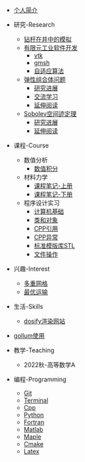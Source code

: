 - [个人简介](README.md)
- 研究-Research

  - [钻杆在井中的模拟](Research/SLB/221022_SLB.md)
  - [有限元工业软件开发](Research/BeFEM/BeFEM.md)
    - [vtk](Research/BeFEM/BeFEM_vtk.md)
    - [gmsh](Research/BeFEM/BeFEM_gmsh.md)
    - [自适应算法](Research/BeFEM/221023_FEM_adaptive.md)
  - [弹性组合体问题](Research/Comb/Comb_弹性组合体问题.md)
    - [研究进展](Research/Comb/Comb_弹性组合研究进展.md)
    - [交流学习](Research/Comb/Comb_discuss_弹性组合体.md)
    - [延伸阅读](Research/Comb/Comb_ref_弹性组合体.md)
  - [Sobolev空间迹定理](Research/Trace/Trace_迹定理问题.md)
    - [研究进展](Research/Trace/Trace_迹定理研究进展.md)
    - [延伸阅读](Research/Trace/Trace_迹定理延伸阅读.md)
- 课程-Course

  - 数值分析
    - [数值积分](Course/NumericAnalysis/数值积分.md)
  - 材料力学
    - [课程笔记-上册](Course/MaterialMechanic/材料力学上册.md)
    - [课程笔记-下册](Course/MaterialMechanic/材料力学下册.md)
  - 程序设计实习
    - [计算机基础](Course/ProgrammingDesign/221015_程序设计实习_计算机基础.md)
    - [类和对象](Course/ProgrammingDesign/221015_程序设计实习_类和对象.md)
    - [CPP引用](Course/ProgrammingDesign/221015_程序设计实习_CPP引用.md)
    - [CPP异常](Course/ProgrammingDesign/221015_程序设计实习_CPP异常.md)
    - [标准模版库STL](Course/ProgrammingDesign/221015_程序设计实习_标准模版库STL.md)
    - [文件操作](Course/ProgrammingDesign/221015_程序设计实习_文件操作.md)
- 兴趣-Interest

  - [多重网格](Interest/多重网格/多重网格.md)
  - [最优运输](Interest/最优运输/221022_OT_交流学习.md)
- 生活-Skills

  - [dosify渲染网站](Skills/个人博客.md)
- [gollum使用](Skills/gollum.md)
- 教学-Teaching

  - 2022秋-高等数学A
- 编程-Programming

  - [Git](Programming/Git/Git.md)
  - [Terminal](Programming/Terminal/Terminal.md)
  - [Cpp](Programming/Cpp/Cpp.md)
  - [Python](Programming/Python/Python.md)
  - [Fortran](Programming/Fortran/Fortran.md)
  - [Matlab](Programming/Matlab/Matlab.md)
  - [Maple](Programming/Maple/Maple.md)
  - [Cmake](Programming/Cmake/Cmake.md)
  - [Latex](Programming/Latex/Latex_Latex.md)
  
